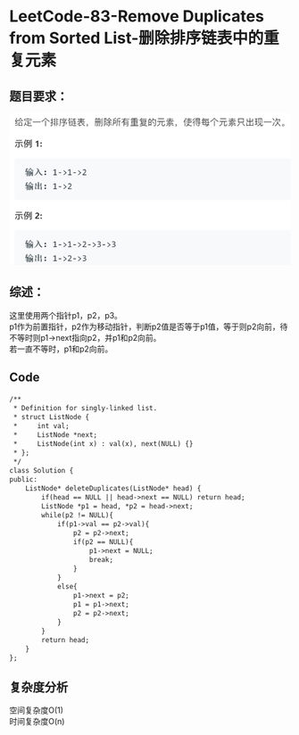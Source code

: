 # LeetCode-83-Remove Duplicates from Sorted List-删除排序链表中的重复元素

## 题目要求：
![avatar](https://github.com/JakeChanFangZiyuan20/MyLeetCode/blob/master/img/83.png)





## 综述：
这里使用两个指针p1，p2，p3。  
p1作为前置指针，p2作为移动指针，判断p2值是否等于p1值，等于则p2向前，待不等时则p1->next指向p2，并p1和p2向前。  
若一直不等时，p1和p2向前。  

## Code
```
/**
 * Definition for singly-linked list.
 * struct ListNode {
 *     int val;
 *     ListNode *next;
 *     ListNode(int x) : val(x), next(NULL) {}
 * };
 */
class Solution {
public:
    ListNode* deleteDuplicates(ListNode* head) {
        if(head == NULL || head->next == NULL) return head;
        ListNode *p1 = head, *p2 = head->next;
        while(p2 != NULL){
            if(p1->val == p2->val){
                p2 = p2->next;
                if(p2 == NULL){
                    p1->next = NULL;
                    break;
                }
            }
            else{
                p1->next = p2;
                p1 = p1->next;
                p2 = p2->next;
            }
        }
        return head;
    }
};
```
  


## 复杂度分析
空间复杂度O(1)  
时间复杂度O(n)

